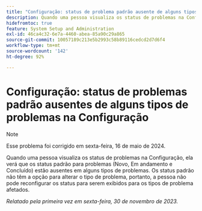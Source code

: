 ```yaml
---
title: "Configuração: status de problema padrão ausente de alguns tipos de problema na Configuração"
description: Quando uma pessoa visualiza os status de problemas na Configuração, ela verá que os status padrão para problemas (Novo, Em andamento e Concluído) estão ausentes em alguns tipos de problemas. Os status padrão não têm a opção para alterar o tipo de problema, portanto, a pessoa não pode reconfigurar os status para serem exibidos para os tipos de problema afetados.
hidefromtoc: true
feature: System Setup and Administration
exl-id: 46ca4c32-6e7a-4460-abea-85a90c29a865
source-git-commit: 10057189c213e5b2993c58b89116cedcd2d7d6f4
workflow-type: tm+mt
source-wordcount: '142'
ht-degree: 92%

---
```


# Configuração: status de problemas padrão ausentes de alguns tipos de problemas na Configuração

>[!NOTE]
>
>Esse problema foi corrigido em sexta-feira, 16 de maio de 2024.

Quando uma pessoa visualiza os status de problemas na Configuração, ela verá que os status padrão para problemas (Novo, Em andamento e Concluído) estão ausentes em alguns tipos de problemas. Os status padrão não têm a opção para alterar o tipo de problema, portanto, a pessoa não pode reconfigurar os status para serem exibidos para os tipos de problema afetados.

_Relatado pela primeira vez em sexta-feira, 30 de novembro de 2023._
